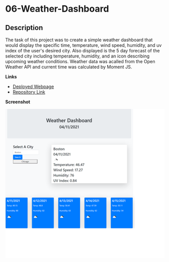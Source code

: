 # 06-Weather-Dashboard
## Description
The task of this project was to create a simple weather dashboard that would display the specific time, temperature, wind speed, humidity, and uv index of the user's desired city.  Also displayed is the 5 day forecast of the selected city including temperature, humidity, and an icon describing upcoming weather conditions.  Weather data was acalled from the Open Weather API and current time was calculated by Moment JS. 

**Links**

* [Deployed Webpage](https://danringenbach.github.io/05-Work-Day-Scheduler/ "Deployed Webpage")
* [Repository Link](https://github.com/DanRingenbach/05-Work-Day-Scheduler "Repository Link")


**Screenshot**
 
 ![alt text](screenshot.png)
 
 